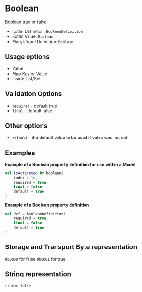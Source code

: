# Boolean
Boolean true or false.

- Kotlin Definition: `BooleanDefinition`
- Kotlin Value: `Boolean`
- Maryk Yaml Definition: `Boolean`

## Usage options
- Value
- Map Key or Value
- Inside List/Set

## Validation Options
- `required` - default true
- `final` - default false

## Other options
- `default` - the default value to be used if value was not set.

## Examples

**Example of a Boolean property definition for use within a Model**
```kotlin
val isActivated by boolean(
    index = 1u,
    required = true,
    final = false,
    default = true
)
```

**Example of a Boolean property definition**
```kotlin
val def = BooleanDefinition(
    required = true,
    final = false,
    default = true
)
```

## Storage and Transport Byte representation
`0b0000` for false `0b0001` for true

## String representation
`true` or `false`
